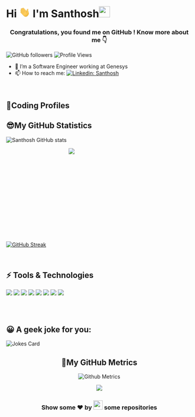 # <b>Hi <img src="https://raw.githubusercontent.com/ABSphreak/ABSphreak/master/gifs/Hi.gif" width="30px"> I'm Santhosh</b><img src="https://emojipedia-us.s3.dualstack.us-west-1.amazonaws.com/thumbs/160/facebook/304/man-technologist_1f468-200d-1f4bb.png" height=30px width=30px>


### <p align="center"> <b>Congratulations, you found me on GitHub ! Know more about me 👇</b></p>

![GitHub followers](https://img.shields.io/github/followers/SanthoshS20?label=Followers&style=social)
<img alt = "Profile Views" src="https://komarev.com/ghpvc/?username=SanthoshS20&color=brightgreen">  

- 🔭 I’m a Software Engineer working at Genesys
- 📫 How to reach me: [![Linkedin: Santhosh](https://img.shields.io/badge/-Santhosh-blue?style=flat-square&logo=Linkedin&logoColor=white&link=https://www.linkedin.com/in/santhosh220897/)](https://www.linkedin.com/in/santhosh220897/)

</br>

## <b>&#129321;Coding Profiles </b>


## <b>&#128526;My GitHub Statistics</b>

![Santhosh GitHub stats](https://github-readme-stats.vercel.app/api?username=SanthoshS20&show_icons=true&theme=radical&count_private=true&hide_border=true&title_color=0CC303&icon_color=0CC303&theme=gruvbox&include_all_commits=true)


<img align="right" src="https://github-readme-stats.vercel.app/api/top-langs/?username=SanthoshS20&theme=radical&title_color=F16707&hide_border=true" width="335px" data-canonical->



</br></br></br></br></br></br></br></br></br></br></br></br></br></br>

[![GitHub Streak](http://github-readme-streak-stats.herokuapp.com?user=SanthoshS20&border=000000&fire=CB0044)](https://git.io/streak-stats)



</br>

## ⚡ Tools  & Technologies
<img src="https://img.icons8.com/color/48/000000/c-plus-plus-logo.png"/>
<img src="https://img.icons8.com/color/48/000000/java-coffee-cup-logo--v2.png"/>
<img src="https://img.icons8.com/color/48/000000/python--v2.png"/>
<img src="https://img.icons8.com/fluency/48/000000/docker.png"/>
<img src="https://img.icons8.com/color/48/000000/kubernetes.png"/>
<img src="https://img.icons8.com/color/48/000000/jira.png"/>
<img src="https://img.icons8.com/color/48/000000/jenkins.png"/>
<img src="https://img.icons8.com/color/48/000000/github--v3.png"/>


</br></br>

## 	&#128512; A geek joke for you: 
<img src="https://readme-jokes.vercel.app/api" alt="Jokes Card" />

</br>

<center>
<h2 align="center"><b>&#129321;My GitHub Metrics</b></h2>
<p align="center"><img src="https://metrics.lecoq.io/SanthoshS20" alt="Github Metrics"></p>
<img src="https://raw.githubusercontent.com/halfrost/halfrost/master/icons/header_.png">
<h3 align="center">Show some ❤ by <img src="https://imgur.com/o7ncZFp.jpg" height=25px width=25px> some repositories</h3>
</center>
